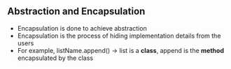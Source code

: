 ## Abstraction and Encapsulation
* Encapsulation is done to achieve abstraction
* Encapsulation is the process of hiding implementation details from the users
* For example, listName.append() -> list is a **class**, append is the **method** encapsulated by the class
